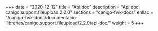 +++
date        = "2020-12-12"
title       = "Api doc"
description = "Api doc canigo.support.fileupload 2.2.0"
sections    = "canigo-fwk-docs"
enllac		= "/canigo-fwk-docs/documentacio-llibreries/canigo.support.fileupload/2.2.0/api-doc/"
weight		= 5
+++
